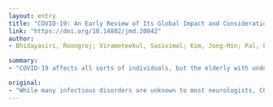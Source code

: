 ```yaml
---
layout: entry
title: "COVID-19: An Early Review of Its Global Impact and Considerations for Parkinson's Disease Patient Care"
link: "https://doi.org/10.14802/jmd.20042"
author:
- Bhidayasiri, Roongroj; Virameteekul, Sasivimol; Kim, Jong-Min; Pal, Pramod Kr; Chung, Sun-Ju

summary:
- "COVID-19 affects all sorts of individuals, but the elderly with underlying chronic conditions are particularly at risk of severe disease, or even death. Parkinson's disease shares a common profile as an age-dependent degenerative disorder. PD patients will almost certainly fall into the high-risk group. It is less than six months since the identification of the original case on New Year's Eve 2019. Neurologists face various challenges on how we can maintain effective care for patients without exposure to the risk of infection. The aim of this review is not only in our professional lives but also through the fear and panic within our own families and the elderly."

original:
- "While many infectious disorders are unknown to most neurologists, COVID-19 is very different. It has impacted neurologists and other health care workers, not only in our professional lives but also through the fear and panic within our own families, colleagues, patients and their families, and even in the wider public. COVID-19 affects all sorts of individuals, but the elderly with underlying chronic conditions are particularly at risk of severe disease, or even death. Parkinson's disease (PD) shares a common profile as an age-dependent degenerative disorder, frequently associated with comorbidities, particularly cardiovascular diseases, so PD patients will almost certainly fall into the high-risk group. Therefore, the aim of this review is to explore the risk of COVID-19 in PD based on the susceptibility to severe disease, its impact on PD disease severity, potential long-term sequelae, and difficulties of PD management during this outbreak, where neurologists face various challenges on how we can maintain effective care for PD patients without exposing them, or ourselves, to the risk of infection. It is less than six months since the identification of the original COVID-19 case on New Year's Eve 2019, so it is still too early to fully understand the natural history of COVID-19 and the evidence on COVID-19-related PD is scant. Though the possibilities presented are speculative, they are theory-based, and supported by prior evidence from other neurotrophic viruses closely related to SARS-CoV-2. Neurologists should be on high alert and vigilant for potential acute and chronic complications when encountering PD patients who are suspected of having COVID-19."
---
```


